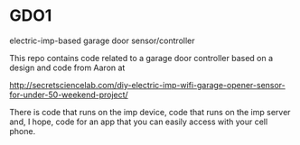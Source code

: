 # GDO1
electric-imp-based garage door sensor/controller

This repo contains code related to a garage door controller based on a design and code from Aaron at

http://secretsciencelab.com/diy-electric-imp-wifi-garage-opener-sensor-for-under-50-weekend-project/

There is code that runs on the imp device, code that runs on the imp server and, I hope, code for an app that you can easily access with your cell phone.

